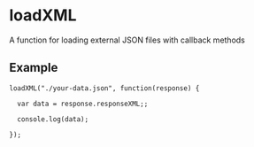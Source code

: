 # loadXML

A function for loading external JSON files with callback methods

## Example

```
loadXML("./your-data.json", function(response) {

  var data = response.responseXML;;

  console.log(data);

});
```